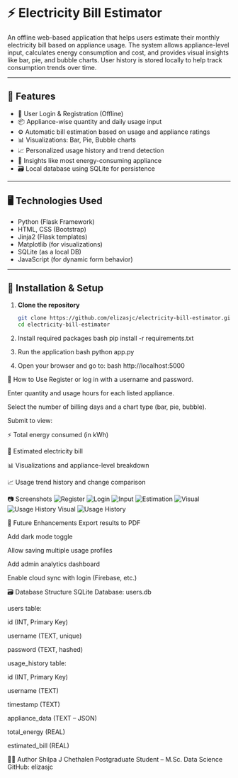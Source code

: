 # ⚡ Electricity Bill Estimator

An offline web-based application that helps users estimate their monthly electricity bill based on appliance usage. The system allows appliance-level input, calculates energy consumption and cost, and provides visual insights like bar, pie, and bubble charts. User history is stored locally to help track consumption trends over time.

---

## 🚀 Features

- 🔐 User Login & Registration (Offline)
- 📦 Appliance-wise quantity and daily usage input
- ⚙️ Automatic bill estimation based on usage and appliance ratings
- 📊 Visualizations: Bar, Pie, Bubble charts
- 📈 Personalized usage history and trend detection
- 🧠 Insights like most energy-consuming appliance
- 🗃️ Local database using SQLite for persistence

---

## 🖥️ Technologies Used

- Python (Flask Framework)
- HTML, CSS (Bootstrap)
- Jinja2 (Flask templates)
- Matplotlib (for visualizations)
- SQLite (as a local DB)
- JavaScript (for dynamic form behavior)

---

## 🔧 Installation & Setup

1. **Clone the repository**
   ```bash
   git clone https://github.com/elizasjc/electricity-bill-estimator.git
   cd electricity-bill-estimator

2.  Install required packages
    bash
    pip install -r requirements.txt

3.  Run the application
    bash
    python app.py

4.  Open your browser and go to:
    bash
    http://localhost:5000


🧪 How to Use
Register or log in with a username and password.

Enter quantity and usage hours for each listed appliance.

Select the number of billing days and a chart type (bar, pie, bubble).

Submit to view:

⚡ Total energy consumed (in kWh)

💸 Estimated electricity bill

📊 Visualizations and appliance-level breakdown

📈 Usage trend history and change comparison


📷 Screenshots
![Register](<Screenshot 2025-06-27 134514.png>)
![Login](<Screenshot 2025-06-27 134458.png>)
![Input](<Screenshot 2025-06-27 134619.png>)
![Estimation](<Screenshot 2025-06-27 134639.png>)
![Visual](<Screenshot 2025-06-27 134658.png>)
![Usage History Visual](<Screenshot 2025-06-27 134725.png>)
![Usage History](<Screenshot 2025-06-27 134800.png>)

🔮 Future Enhancements
Export results to PDF

Add dark mode toggle

Allow saving multiple usage profiles

Add admin analytics dashboard

Enable cloud sync with login (Firebase, etc.)

🗃️ Database Structure
SQLite Database: users.db

users table:

id (INT, Primary Key)

username (TEXT, unique)

password (TEXT, hashed)

usage_history table:

id (INT, Primary Key)

username (TEXT)

timestamp (TEXT)

appliance_data (TEXT – JSON)

total_energy (REAL)

estimated_bill (REAL)

👩‍💻 Author
Shilpa J Chethalen
Postgraduate Student – M.Sc. Data Science
GitHub: elizasjc